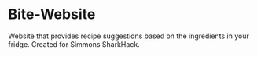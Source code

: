 # Bite-Website

Website that provides recipe suggestions based on the ingredients in your fridge. Created for Simmons SharkHack.
